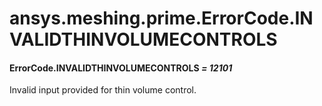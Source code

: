 # ansys.meshing.prime.ErrorCode.INVALIDTHINVOLUMECONTROLS



#### ErrorCode.INVALIDTHINVOLUMECONTROLS *= 12101*

Invalid input provided for thin volume control.

<!-- !! processed by numpydoc !! -->
